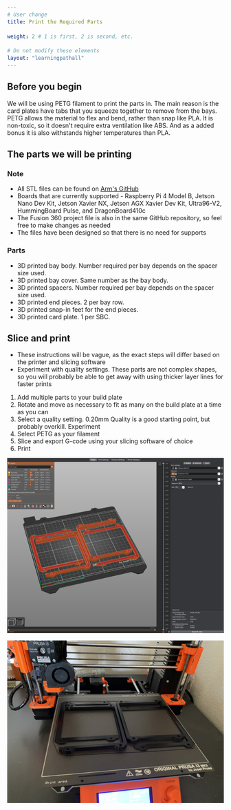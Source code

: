 ```yaml
---
# User change
title: Print the Required Parts

weight: 2 # 1 is first, 2 is second, etc.

# Do not modify these elements
layout: "learningpathall"
---
```


## Before you begin

We will be using PETG filament to print the parts in. The main reason is the card plates have tabs that you squeeze together to remove from the bays. PETG allows the material to flex and bend, rather than snap like PLA. It is non-toxic, so it doesn't require extra ventilation like ABS. And as a added bonus it is also withstands higher temperatures than PLA.

## The parts we will be printing

### Note

- All STL files can be found on [Arm's GitHub](https://github.com/ArmDeveloperEcosystem/universal-sbc-rack-mount-system-for-4u-chassis)
- Boards that are currently supported - Raspberry Pi 4 Model B, Jetson Nano Dev Kit, Jetson Xavier NX, Jetson AGX Xavier Dev Kit, Ultra96-V2, HummingBoard Pulse, and DragonBoard410c 
- The Fusion 360 project file is also in the same GitHub repository, so feel free to make changes as needed
- The files have been designed so that there is no need for supports

### Parts

- 3D printed bay body. Number required per bay depends on the spacer size used.
- 3D printed bay cover. Same number as the bay body.
- 3D printed spacers. Number required per bay depends on the spacer size used.
- 3D printed end pieces. 2 per bay row.
- 3D printed snap-in feet for the end pieces.
- 3D printed card plate. 1 per SBC.

## Slice and print

- These instructions will be vague, as the exact steps will differ based on the printer and slicing software
- Experiment with quality settings. These parts are not complex shapes, so you will probably be able to get away with using thicker layer lines for faster prints

1. Add multiple parts to your build plate
2. Rotate and move as necessary to fit as many on the build plate at a time as you can
3. Select a quality setting. 0.20mm Quality is a good starting point, but probably overkill. Experiment
4. Select PETG as your filament
5. Slice and export G-code using your slicing software of choice
6. Print

![STL files in slicing software](./slicer.png)

![Parts after printing](./printed.jpg)